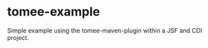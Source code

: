 tomee-example
=============

Simple example using the tomee-maven-plugin within a JSF and CDI project.
